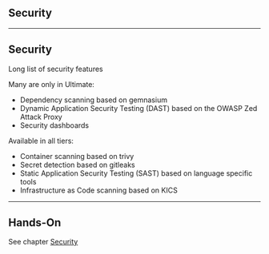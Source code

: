 <!-- .slide: id="gitlab_security" class="vertical-center" -->

<i class="fa-duotone fa-shield-check fa-8x" style="float: right; color: grey;"></i>

## Security

---

## Security

Long list of security features [](https://docs.gitlab.com/ee/user/application_security/)

Many are only in Ultimate:

- Dependency scanning [](https://docs.gitlab.com/ee/user/application_security/dependency_scanning/) based on gemnasium [](https://gitlab.com/gitlab-org/security-products/analyzers/gemnasium)
- Dynamic Application Security Testing (DAST) [](https://docs.gitlab.com/ee/user/application_security/dast/index.html) based on the OWASP Zed Attack Proxy [](https://www.zaproxy.org/)
- Security dashboards [](https://docs.gitlab.com/ee/user/application_security/security_dashboard/)

Available in all tiers:

- Container scanning [](https://docs.gitlab.com/ee/user/application_security/container_scanning/index.html) based on trivy [](https://github.com/aquasecurity/trivy)
- Secret detection [](https://docs.gitlab.com/ee/user/application_security/secret_detection/index.html) based on gitleaks [](https://github.com/zricethezav/gitleaks)
- Static Application Security Testing (SAST) [](https://docs.gitlab.com/ee/user/application_security/sast/index.html) based on language specific tools [](https://docs.gitlab.com/ee/user/application_security/sast/index.html#supported-languages-and-frameworks)
- Infrastructure as Code scanning [](https://docs.gitlab.com/ee/user/application_security/iac_scanning/index.html) based on KICS [](https://kics.io/)

---

## Hands-On

See chapter [Security](/hands-on/2025-05-14/280_security/exercise/)

